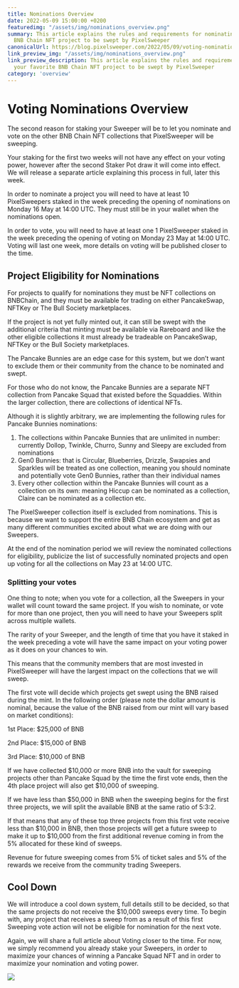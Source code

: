 ```yaml
---
title: Nominations Overview
date: 2022-05-09 15:00:00 +0200
featuredimg: "/assets/img/nominations_overview.png"
summary: This article explains the rules and requirements for nominating your favorite
  BNB Chain NFT project to be swept by PixelSweeper
canonicalUrl: https://blog.pixelsweeper.com/2022/05/09/voting-nominations/
link_preview_img: "/assets/img/nominations_overview.png"
link_preview_description: This article explains the rules and requirements for nominating
  your favorite BNB Chain NFT project to be swept by PixelSweeper
category: 'overview'
---
```

# Voting Nominations Overview

The second reason for staking your Sweeper will be to let you nominate and vote on the other BNB Chain NFT collections that PixelSweeper will be sweeping.

Your staking for the first two weeks will not have any effect on your voting power, however after the second Staker Pot draw it will come into effect. We will release a separate article explaining this process in full, later this week.

In order to nominate a project you will need to have at least 10 PixelSweepers staked in the week preceding the opening of nominations on Monday 16 May at 14:00 UTC. They must still be in your wallet when the nominations open.

In order to vote, you will need to have at least one 1 PixelSweeper staked in the week preceding the opening of voting on Monday 23 May at 14:00 UTC. Voting will last one week, more details on voting will be published closer to the time.

## Project Eligibility for Nominations

For projects to qualify for nominations they must be NFT collections on BNBChain, and they must be available for trading on either PancakeSwap, NFTKey or The Bull Society marketplaces.

If the project is not yet fully minted out, it can still be swept with the additional criteria that minting must be available via Rareboard and like the other eligible collections it must already be tradeable on PancakeSwap, NFTKey or the Bull Society marketplaces.

The Pancake Bunnies are an edge case for this system, but we don’t want to exclude them or their community from the chance to be nominated and swept.

For those who do not know, the Pancake Bunnies are a separate NFT collection from Pancake Squad that existed before the Squaddies. Within the larger collection, there are collections of identical NFTs.

Although it is slightly arbitrary, we are implementing the following rules for Pancake Bunnies nominations:

1. The collections within Pancake Bunnies that are unlimited in number: currently Dollop, Twinkle, Churro, Sunny and Sleepy are excluded from nominations
2. Gen0 Bunnies: that is Circular, Blueberries, Drizzle, Swapsies and Sparkles will be treated as one collection, meaning you should nominate and potentially vote Gen0 Bunnies, rather than their individual names
3. Every other collection within the Pancake Bunnies will count as a collection on its own: meaning Hiccup can be nominated as a collection, Claire can be nominated as a collection etc.

The PixelSweeper collection itself is excluded from nominations. This is because we want to support the entire BNB Chain ecosystem and get as many different communities excited about what we are doing with our Sweepers.

At the end of the nomination period we will review the nominated collections for eligibility, publicize the list of successfully nominated projects and open up voting for all the collections on May 23 at 14:00 UTC.

### Splitting your votes

One thing to note; when you vote for a collection, all the Sweepers in your wallet will count toward the same project. If you wish to nominate, or vote for more than one project, then you will need to have your Sweepers split across multiple wallets.

The rarity of your Sweeper, and the length of time that you have it staked in the week preceding a vote will have the same impact on your voting power as it does on your chances to win.

This means that the community members that are most invested in PixelSweeper will have the largest impact on the collections that we will sweep.

The first vote will decide which projects get swept using the BNB raised during the mint. In the following order (please note the dollar amount is nominal, because the value of the BNB raised from our mint will vary based on market conditions):

1st Place: $25,000 of BNB

2nd Place: $15,000 of BNB

3rd Place: $10,000 of BNB

If we have collected $10,000 or more BNB into the vault for sweeping projects other than Pancake Squad by the time the first vote ends, then the 4th place project will also get $10,000 of sweeping.

If we have less than $50,000 in BNB when the sweeping begins for the first three projects, we will split the available BNB at the same ratio of 5:3:2.

If that means that any of these top three projects from this first vote receive less than $10,000 in BNB, then those projects will get a future sweep to make it up to $10,000 from the first additional revenue coming in from the 5% allocated for these kind of sweeps.

Revenue for future sweeping comes from 5% of ticket sales and 5% of the rewards we receive from the community trading Sweepers.

## Cool Down

We will introduce a cool down system, full details still to be decided, so that the same projects do not receive the $10,000 sweeps every time. To begin with, any project that receives a sweep from as a result of this first Sweeping vote action will not be eligible for nomination for the next vote.

Again, we will share a full article about Voting closer to the time. For now, we simply recommend you already stake your Sweepers, in order to maximize your chances of winning a Pancake Squad NFT and in order to maximize your nomination and voting power.

![](/assets/img/untitled-design-10.png)
